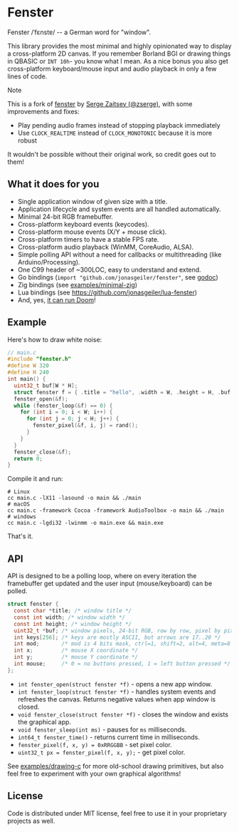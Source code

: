 # Fenster

Fenster /ˈfɛnstɐ/ -- a German word for "window".

This library provides the most minimal and highly opinionated way to display a cross-platform 2D canvas. If you remember Borland BGI or drawing things in QBASIC or `INT 10h`- you know what I mean. As a nice bonus you also get cross-platform keyboard/mouse input and audio playback in only a few lines of code.

> [!NOTE]
> This is a fork of [fenster](https://github.com/zserge/fenster) by [Serge Zaitsev (@zserge)](https://github.com/zserge), with some improvements and fixes:
> - Play pending audio frames instead of stopping playback immediately
> - Use `CLOCK_REALTIME` instead of `CLOCK_MONOTONIC` because it is more robust
> 
> It wouldn't be possible without their original work, so credit goes out to them!

## What it does for you

* Single application window of given size with a title.
* Application lifecycle and system events are all handled automatically.
* Minimal 24-bit RGB framebuffer.
* Cross-platform keyboard events (keycodes).
* Cross-platform mouse events (X/Y + mouse click).
* Cross-platform timers to have a stable FPS rate.
* Cross-platform audio playback (WinMM, CoreAudio, ALSA).
* Simple polling API without a need for callbacks or multithreading (like Arduino/Processing).
* One C99 header of ~300LOC, easy to understand and extend.
* Go bindings (`import "github.com/jonasgeiler/fenster"`, see [godoc](https://pkg.go.dev/github.com/jonasgeiler/fenster))
* Zig bindings (see [examples/minimal-zig](/examples/minimal-zig))
* Lua bindings (see https://github.com/jonasgeiler/lua-fenster)
* And, yes, [it can run Doom](/examples/doom-c)!

## Example

Here's how to draw white noise:

```c
// main.c
#include "fenster.h"
#define W 320
#define H 240
int main() {
  uint32_t buf[W * H];
  struct fenster f = { .title = "hello", .width = W, .height = H, .buf = buf };
  fenster_open(&f);
  while (fenster_loop(&f) == 0) {
    for (int i = 0; i < W; i++) {
      for (int j = 0; j < H; j++) {
        fenster_pixel(&f, i, j) = rand();
      }
    }
  }
  fenster_close(&f);
  return 0;
}
```

Compile it and run:

```
# Linux
cc main.c -lX11 -lasound -o main && ./main
# macOS
cc main.c -framework Cocoa -framework AudioToolbox -o main && ./main
# windows
cc main.c -lgdi32 -lwinmm -o main.exe && main.exe
```

That's it.

## API

API is designed to be a polling loop, where on every iteration the framebuffer get updated and the user input (mouse/keyboard) can be polled.

```c
struct fenster {
  const char *title; /* window title */
  const int width; /* window width */
  const int height; /* window height */
  uint32_t *buf; /* window pixels, 24-bit RGB, row by row, pixel by pixel */
  int keys[256]; /* keys are mostly ASCII, but arrows are 17..20 */
  int mod;       /* mod is 4 bits mask, ctrl=1, shift=2, alt=4, meta=8 */
  int x;         /* mouse X coordinate */
  int y;         /* mouse Y coordinate */
  int mouse;     /* 0 = no buttons pressed, 1 = left button pressed */
};
```

* `int fenster_open(struct fenster *f)` - opens a new app window.
* `int fenster_loop(struct fenster *f)` - handles system events and refreshes the canvas. Returns negative values when app window is closed.
* `void fenster_close(struct fenster *f)` - closes the window and exists the graphical app.
* `void fenster_sleep(int ms)` - pauses for `ms` milliseconds.
* `int64_t fenster_time()` - returns current time in milliseconds.
* `fenster_pixel(f, x, y) = 0xRRGGBB` - set pixel color.
* `uint32_t px = fenster_pixel(f, x, y);` - get pixel color.

See [examples/drawing-c](/examples/drawing-c) for more old-school drawing primitives, but also feel free to experiment with your own graphical algorithms!

## License

Code is distributed under MIT license, feel free to use it in your proprietary projects as well.
